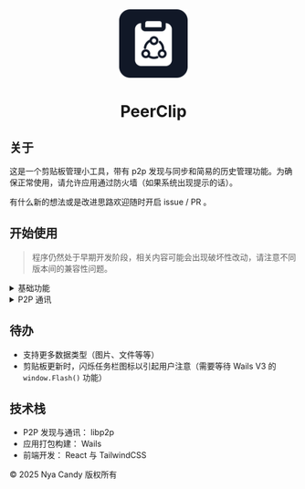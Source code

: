 <center>

<img src="./build/appicon.png" alt="PeerClip LOGO" width="120" height="120" >

# PeerClip

</center>

## 关于

这是一个剪贴板管理小工具，带有 p2p 发现与同步和简易的历史管理功能。为确保正常使用，请允许应用通过防火墙（如果系统出现提示的话）。

有什么新的想法或是改进思路欢迎随时开启 issue / PR 。

## 开始使用

> 程序仍然处于早期开发阶段，相关内容可能会出现破坏性改动，请注意不同版本间的兼容性问题。

<details>

<summary>
基础功能
</summary>

程序的使用非常简单，运行可执行文件即可打开程序窗口。 初次运行时系统可能会提示您需要确认防火墙选项，如果您需要使用 P2P 同步功能，请允许应用通过防火墙。

出于方便使用的目的，程序默认为锁定在最前；如果您暂时不需要使用相关的功能，但又想继续监听剪贴板变动，您可以最小化程序窗口。

程序的主体部分是剪贴板区域，底部为状态与控制栏，从左到右分别为 **条目计数** **全部删除** **Peers 计数** ，对应含义分别如下：

- 条目计数：统计当前软件内共记录了多少个条目。
- 全部删除：一个需要 **长按** 的按钮，按下按钮可以清空除当前条目和受保护条目外的所有内容。
- Peers 计数：用于在 P2P 通讯中使用，统计当前共与多少个节点建立了连接。

程序会自动监听剪贴板，当您复制文本时，程序界面的最顶端会出现新的条目，此为新增条目时的操作。被蓝色外框选中的条目为当前的活跃条目（即当前剪贴板里的内容），
其他条目仅存储在程序中，与剪贴板内容无关。

当有多个条目存在时，您可以自由拖动它们以进行重新排序。

单击某个条目可以将其设置为当前活跃条目，此操作会覆盖剪贴板里的内容。

如果复制已经存在的条目，则不会重新添加，而是会激活它并将它尽可能地滚动到程序界面的中央位置。

**右键** 某个条目可以展开针对单个条目的菜单，菜单当前共有两个功能：**保护** 和 **删除**。对应含义分别如下：
- 保护：将条目设置为保护状态，避免在使用 全部删除按钮 时删除。
- 删除：一个需要 **长按** 的按钮，删除单个条目。

</details>

<details>

<summary>
P2P 通讯
</summary>

程序使用 libp2p 作为 p2p 的资源库，会尝试使用 mDNS 机制自动发现本地网络中的其他节点，并与之建立通讯。

#### 机制

程序使用简单的事件触发逻辑，仅适合在低频变动操作（变动操作的时间远大于网络完全同步的时间）的场合；在含有高频操作的场合，为确保消息不重复、不遗漏，您需要修改本程序的广播机制以避免出现数据不一致的情况。

当前通讯的内容仅为 *广播剪贴板的变更* 事件，不包含的其他操作（保护、删除）。逻辑如下：
1. 当本地剪贴板发生变更时，会将其广播至所有的 peers 节点；
2. 接收到来自其他 peers 节点的事件时，会比较本地的剪贴板内容，如果与本地内容不符则将其应用到本地剪贴板中；

通过比较剪贴板内容，可以避免因直接设置剪贴板内容导致可能的事件无限循环。

#### 流程举例

一个简易的流程举例如下：假设存在 α β 两个已建立连接的节点：
```mermaid
sequenceDiagram
    α-->>α: 监测到剪贴板发生变更
    α->>β: 广播事件
    β->>β: 比较剪贴板发现不符合，更新剪贴板
    β-->>β: 监测到剪贴板发生变更
    β->>α: 广播事件
    α-->>α: 比较剪贴板发现符合
```

扩展网络，假设并非所有节点都完整互联，例如存在 α β γ 三个节点，其中 α 与 β 建立连接， β 与 γ 建立连接， α 与 γ 之间没有直接连接：
```mermaid
sequenceDiagram
    α-->>α: 监测到剪贴板发生变更
    α->>β: 广播事件
    β->>β: 比较剪贴板发现不符合，更新剪贴板
    β-->>β: 监测到剪贴板发生变更
    β->>α: 广播事件
    β->>γ: 广播事件
    α-->>α: 比较剪贴板发现符合
    γ->>γ: 比较剪贴板发现不符合，更新剪贴板
    γ-->>γ: 监测到剪贴板发生变更
    γ->>β: 广播事件
    β-->>β: 比较剪贴板发现符合
```

这样的逻辑以重复分发为代价，能将消息以一种简单的方式完全地、不遗漏地广播至所有相关的节点。

</details>

## 待办

- 支持更多数据类型（图片、文件等等）
- 剪贴板更新时，闪烁任务栏图标以引起用户注意（需要等待 Wails V3 的 `window.Flash()` 功能）

## 技术栈

- P2P 发现与通讯： libp2p
- 应用打包构建： Wails
- 前端开发： React 与 TailwindCSS



&copy; 2025 Nya Candy 版权所有
